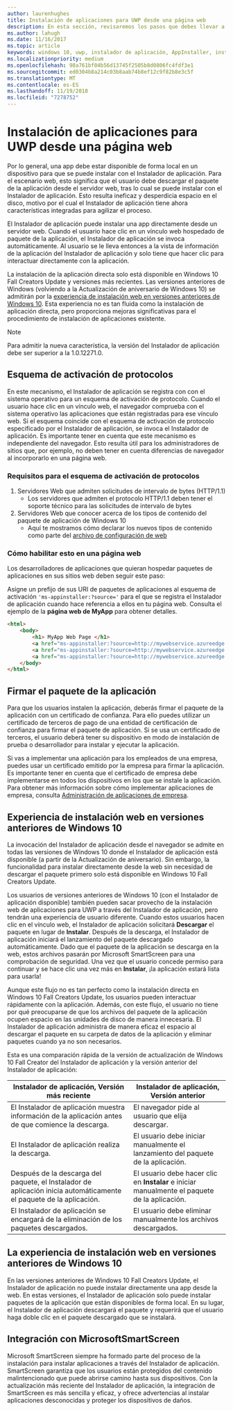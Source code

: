 ```yaml
---
author: laurenhughes
title: Instalación de aplicaciones para UWP desde una página web
description: En esta sección, revisaremos los pasos que debes llevar a cabo para permitir que los usuarios instalen tus aplicaciones directamente desde la página web.
ms.author: lahugh
ms.date: 11/16/2017
ms.topic: article
keywords: windows 10, uwp, instalador de aplicación, AppInstaller, instalación de prueba, conjunto relacionado, paquetes opcionales
ms.localizationpriority: medium
ms.openlocfilehash: 98a761bf04b56d13745f2505b8d0806fc4fdf3e1
ms.sourcegitcommit: ed0304b8a214c03b8aab74b8ef12c9f82b8e3c5f
ms.translationtype: MT
ms.contentlocale: es-ES
ms.lasthandoff: 11/19/2018
ms.locfileid: "7278752"
---
```

# <a name="installing-uwp-apps-from-a-web-page"></a>Instalación de aplicaciones para UWP desde una página web

Por lo general, una app debe estar disponible de forma local en un dispositivo para que se puede instalar con el Instalador de aplicación. Para el escenario web, esto significa que el usuario debe descargar el paquete de la aplicación desde el servidor web, tras lo cual se puede instalar con el Instalador de aplicación. Esto resulta ineficaz y desperdicia espacio en el disco, motivo por el cual el Instalador de aplicación tiene ahora características integradas para agilizar el proceso.

El Instalador de aplicación puede instalar una app directamente desde un servidor web. Cuando el usuario hace clic en un vínculo web hospedado de paquete de la aplicación, el Instalador de aplicación se invoca automáticamente. Al usuario se le lleva entonces a la vista de información de la aplicación del Instalador de aplicación y solo tiene que hacer clic para interactuar directamente con la aplicación. 

La instalación de la aplicación directa solo está disponible en Windows 10 Fall Creators Update y versiones más recientes. Las versiones anteriores de Windows (volviendo a la Actualización de aniversario de Windows 10) se admitirán por la [experiencia de instalación web en versiones anteriores de Windows 10](#web-install-experience). Esta experiencia no es tan fluida como la instalación de aplicación directa, pero proporciona mejoras significativas para el procedimiento de instalación de aplicaciones existente.
  
> [!NOTE]
> Para admitir la nueva característica, la versión del Instalador de aplicación debe ser superior a la 1.0.12271.0.

## <a name="protocol-activation-scheme"></a>Esquema de activación de protocolos
En este mecanismo, el Instalador de aplicación se registra con con el sistema operativo para un esquema de activación de protocolo. Cuando el usuario hace clic en un vínculo web, el navegador comprueba con el sistema operativo las aplicaciones que están registradas para ese vínculo web. Si el esquema coincide con el esquema de activación de protocolo especificado por el Instalador de aplicación, se invoca el Instalador de aplicación. Es importante tener en cuenta que este mecanismo es independiente del navegador. Esto resulta útil para los administradores de sitios que, por ejemplo, no deben tener en cuenta diferencias de navegador al incorporarlo en una página web. 

### <a name="requirements-for-protocol-activation-scheme"></a>Requisitos para el esquema de activación de protocolos

1. Servidores Web que admiten solicitudes de intervalo de bytes (HTTP/1.1)
    - Los servidores que admiten el protocolo HTTP/1.1 deben tener el soporte técnico para las solicitudes de intervalo de bytes 
2. Servidores Web que conocer acerca de los tipos de contenido del paquete de aplicación de Windows 10
    - Aquí te mostramos cómo declarar los nuevos tipos de contenido como parte del [archivo de configuración de web](web-install-IIS.md#step-7---configure-the-web-app-for-app-package-mime-types)

### <a name="how-to-enable-this-on-a-webpage"></a>Cómo habilitar esto en una página web 
Los desarrolladores de aplicaciones que quieran hospedar paquetes de aplicaciones en sus sitios web deben seguir este paso:

Asigne un prefijo de sus URI de paquetes de aplicaciones al esquema de activación `'ms-appinstaller:?source='` para el que se registra el Instalador de aplicación cuando hace referencia a ellos en tu página web. Consulta el ejemplo de la **página web de MyApp** para obtener detalles. 
``` html
<html>
    <body>
        <h1> MyApp Web Page </h1>
        <a href="ms-appinstaller:?source=http://mywebservice.azureedge.net/HubApp.appx"> Install app package </a>
        <a href="ms-appinstaller:?source=http://mywebservice.azureedge.net/HubAppBundle.appxbundle"> Install app bundle  </a>
        <a href="ms-appinstaller:?source=http://mywebservice.azureedge.net/HubAppSet.appinstaller"> Install related set </a>
    </body>
</html>
```

## <a name="signing-the-app-package"></a>Firmar el paquete de la aplicación
Para que los usuarios instalen la aplicación, deberás firmar el paquete de la aplicación con un certificado de confianza. Para ello puedes utilizar un certificado de terceros de pago de una entidad de certificación de confianza para firmar el paquete de aplicación. Si se usa un certificado de terceros, el usuario deberá tener su dispositivo en modo de instalación de prueba o desarrollador para instalar y ejecutar la aplicación.

Si vas a implementar una aplicación para los empleados de una empresa, puedes usar un certificado emitido por la empresa para firmar la aplicación. Es importante tener en cuenta que el certificado de empresa debe implementarse en todos los dispositivos en los que se instale la aplicación. Para obtener más información sobre cómo implementar aplicaciones de empresa, consulta [Administración de aplicaciones de empresa](https://docs.microsoft.com/windows/client-management/mdm/enterprise-app-management).

## Experiencia de instalación web en versiones anteriores de Windows 10<a name="web-install-experience"></a>

La invocación del Instalador de aplicación desde el navegador se admite en todas las versiones de Windows 10 donde el Instalador de aplicación está disponible (a partir de la Actualización de aniversario). Sin embargo, la funcionalidad para instalar directamente desde la web sin necesidad de descargar el paquete primero solo está disponible en Windows 10 Fall Creators Update.  

Los usuarios de versiones anteriores de Windows 10 (con el Instalador de aplicación disponible) también pueden sacar provecho de la instalación web de aplicaciones para UWP a través del Instalador de aplicación, pero tendrán una experiencia de usuario diferente. Cuando estos usuarios hacen clic en el vínculo web, el Instalador de aplicación solicitará **Descargar** el paquete en lugar de **Instalar**. Después de la descarga, el Instalador de aplicación iniciará el lanzamiento del paquete descargado automáticamente. Dado que el paquete de la aplicación se descarga en la web, estos archivos pasarán por Microsoft SmartScreen para una comprobación de seguridad. Una vez que el usuario concede permiso para continuar y se hace clic una vez más en **Instalar**, ¡la aplicación estará lista para usarla!

Aunque este flujo no es tan perfecto como la instalación directa en Windows 10 Fall Creators Update, los usuarios pueden interactuar rápidamente con la aplicación. Además, con este flujo, el usuario no tiene por qué preocuparse de que los archivos del paquete de la aplicación ocupen espacio en las unidades de disco de manera innecesaria. El Instalador de aplicación administra de manera eficaz el espacio al descargar el paquete en su carpeta de datos de la aplicación y eliminar paquetes cuando ya no son necesarios. 

Esta es una comparación rápida de la versión de actualización de Windows 10 Fall Creator del Instalador de aplicación y la versión anterior del Instalador de aplicación:

| Instalador de aplicación, Versión más reciente | Instalador de aplicación, Versión anterior |
|------------------------------|----------------------------------|
| El Instalador de aplicación muestra información de la aplicación antes de que comience la descarga. | El navegador pide al usuario que elija descargar.  |
| El Instalador de aplicación realiza la descarga. | El usuario debe iniciar manualmente el lanzamiento del paquete de la aplicación. |
| Después de la descarga del paquete, el Instalador de aplicación inicia automáticamente el paquete de la aplicación. | El usuario debe hacer clic en **Instalar** e iniciar manualmente el paquete de la aplicación. |
| El Instalador de aplicación se encargará de la eliminación de los paquetes descargados. | El usuario debe eliminar manualmente los archivos descargados. |

## <a name="web-install-experience-on-previous-versions-of-windows-10"></a>La experiencia de instalación web en versiones anteriores de Windows 10
En las versiones anteriores de Windows 10 Fall Creators Update, el Instalador de aplicación no puede instalar directamente una app desde la web. En estas versiones, el Instalador de aplicación solo puede instalar paquetes de la aplicación que están disponibles de forma local. En su lugar, el Instalador de aplicación descargará el paquete y requerirá que el usuario haga doble clic en el paquete descargado que se instalará.


## <a name="microsoft-smartscreen-integration"></a>Integración con MicrosoftSmartScreen

Microsoft SmartScreen siempre ha formado parte del proceso de la instalación para instalar aplicaciones a través del Instalador de aplicación. SmartScreen garantiza que los usuarios están protegidos del contenido malintencionado que puede abrirse camino hasta sus dispositivos. Con la actualización más reciente del Instalador de aplicación, la integración de SmartScreen es más sencilla y eficaz, y ofrece advertencias al instalar aplicaciones desconocidas y proteger los dispositivos de daños. 
